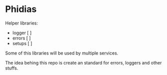 # Phidias

Helper libraries:

- logger [ ]
- errors [ ]
- setups [ ]

Some of this libraries will be used by multiple services.

The idea behing this repo is create an standard for errors, loggers and
other stuffs.